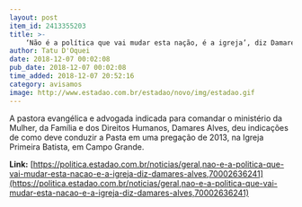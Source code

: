 ```yaml
---
layout: post
item_id: 2413355203
title: >-
    ‘Não é a política que vai mudar esta nação, é a igreja’, diz Damares Alves
author: Tatu D'Oquei
date: 2018-12-07 00:02:08
pub_date: 2018-12-07 00:02:08
time_added: 2018-12-07 20:52:16
category: avisamos
image: http://www.estadao.com.br/estadao/novo/img/estadao.gif
---
```


A pastora evangélica e advogada indicada para comandar o ministério da Mulher, da Família e dos Direitos Humanos, Damares Alves, deu indicações de como deve conduzir a Pasta em uma pregação de 2013, na Igreja Primeira Batista, em Campo Grande.

**Link:** [https://politica.estadao.com.br/noticias/geral,nao-e-a-politica-que-vai-mudar-esta-nacao-e-a-igreja-diz-damares-alves,70002636241](https://politica.estadao.com.br/noticias/geral,nao-e-a-politica-que-vai-mudar-esta-nacao-e-a-igreja-diz-damares-alves,70002636241)

